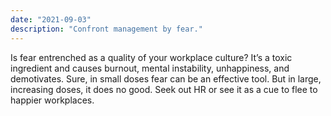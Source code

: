 ```yaml
---
date: "2021-09-03"
description: "Confront management by fear."
---
```


Is fear entrenched as a quality of your workplace culture? It’s a toxic ingredient and causes burnout, mental instability, unhappiness, and demotivates. Sure, in small doses fear can be an effective tool. But in large, increasing doses, it does no good. Seek out HR or see it as a cue to flee to happier workplaces.
